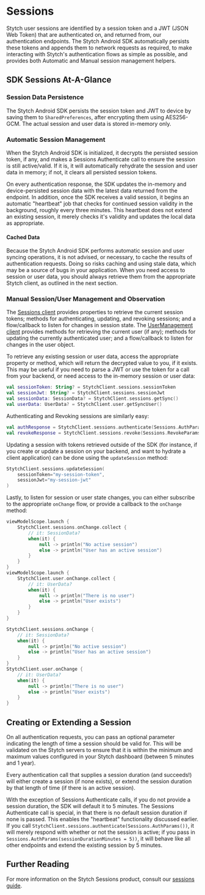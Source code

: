 # Sessions
Stytch user sessions are identified by a session token and a JWT (JSON Web Token) that are authenticated on, and returned from, our authentication endpoints. The Stytch Android SDK automatically persists these tokens and appends them to network requests as required, to make interacting with Stytch's authentication flows as simple as possible, and provides both Automatic and Manual session management helpers.

## SDK Sessions At-A-Glance
### Session Data Persistence
The Stytch Android SDK persists the session token and JWT to device by saving them to `SharedPreferences`, after encrypting them using AES256-GCM. The actual session and user data is stored in-memory only.

### Automatic Session Management
When the Stytch Android SDK is initialized, it decrypts the persisted session token, if any, and makes a Sessions Authenticate call to ensure the session is still active/valid. If it is, it will automatically rehydrate the session and user data in memory; if not, it clears all persisted session tokens.

On every authentication response, the SDK updates the in-memory and device-persisted session data with the latest data returned from the endpoint. In addition, once the SDK receives a valid session, it begins an automatic "heartbeat" job that checks for continued session validity in the background, roughly every three minutes. This heartbeat does not extend an existing session, it merely checks it's validity and updates the local data as appropriate.

#### Cached Data
Because the Stytch Android SDK performs automatic session and user syncing operations, it is not advised, or necessary, to cache the results of authentication requests. Doing so risks caching and using stale data, which may be a source of bugs in your application. When you need access to session or user data, you should always retrieve them from the appropriate Stytch client, as outlined in the next section.

### Manual Session/User Management and Observation
The [Sessions client](../source/sdk/src/main/java/com/stytch/sdk/consumer/sessions/Sessions.kt) provides properties to retrieve the current session tokens; methods for authenticating, updating, and revoking sessions; and a flow/callback to listen for changes in session state. The [UserManagement client](../source/sdk/src/main/java/com/stytch/sdk/consumer/userManagement/UserManagement.kt) provides methods for retrieving the current user (if any); methods for updating the currently authenticated user; and a flow/callback to listen for changes in the user object.

To retrieve any existing session or user data, access the appropriate property or method, which will return the decrypted value to you, if it exists. This may be useful if you need to parse a JWT or use the token for a call from your backend, or need access to the in-memory session or user data:
```kotlin
val sessionToken: String? = StytchClient.sessions.sessionToken
val sessionJwt: String? = StytchClient.sessions.sessionJwt
val sessionData: SessionData? = StytchClient.sessions.getSync()
val userData: UserData? = StytchClient.user.getSyncUser()
```
Authenticating and Revoking sessions are similarly easy:
```kotlin
val authResponse = StytchClient.sessions.authenticate(Sessions.AuthParams())
val revokeResponse = StytchClient.sessions.revoke(Sessions.RevokeParams())
```
Updating a session with tokens retrieved outside of the SDK (for instance, if you create or update a session on your backend, and want to hydrate a client application) can be done using the `updateSession` method:
```kotlin
StytchClient.sessions.updateSession(
    sessionToken="my-session-token",
    sessionJwt="my-session-jwt"
)
```
Lastly, to listen for session or user state changes, you can either subscribe to the appropriate `onChange` flow, or provide a callback to the `onChange` method:
```kotlin
viewModelScope.launch {
    StytchClient.sessions.onChange.collect {
        // it: SessionData?
        when(it) {
            null -> println("No active session")
            else -> println("User has an active session")
        }
    }
}
viewModelScope.launch {
    StytchClient.user.onChange.collect {
        // it: UserData?
        when(it) {
            null -> println("There is no user")
            else -> println("User exists")
        }
    }
}
```
```kotlin
StytchClient.sessions.onChange {
    // it: SessionData?
    when(it) {
        null -> println("No active session")
        else -> println("User has an active session")
    }
}
StytchClient.user.onChange {
    // it: UserData?
    when(it) {
        null -> println("There is no user")
        else -> println("User exists")
    }
}
```

## Creating or Extending a Session
On all authentication requests, you can pass an optional parameter indicating the length of time a session should be valid for. This will be validated on the Stytch servers to ensure that it is within the minimum and maximum values configured in your Stytch dashboard (between 5 minutes and 1 year). 

Every authentication call that supplies a session duration (and succeeds!) will either create a session (if none exists), or extend the session duration by that length of time (if there is an active session).

With the exception of Sessions Authenticate calls, if you do not provide a session duration, the SDK will default it to 5 minutes. The Sessions Authenticate call is special, in that there is no default session duration if none is passed. This enables the "heartbeat" functionality discussed earlier. If you call `StytchClient.sessions.authenticate(Sessions.AuthParams())`, it will merely respond with whether or not the session is active; if you pass in `Sessions.AuthParams(sessionDurationMinutes = 5))`, it will behave like all other endpoints and extend the existing session by 5 minutes.

## Further Reading
For more information on the Stytch Sessions product, consult our [sessions guide](https://stytch.com/docs/guides/sessions/using-sessions).